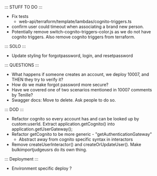 ::: STUFF TO DO :::
- Fix tests
  - web-api/terraform/template/lambdas/cognito-triggers.ts
- confirm user could timeout when associating a brand new person.
- Potentially remove switch-cognito-triggers-color.js as we do not have cognito triggers. Also remove cognito triggers from terraform.

::: SOLO :::
- Update styling for forgotpassword, login, and resetpassword

::: QUESTIONS :::
- What happens if someone creates an account, we deploy 10007, and THEN they try to verify it?
- How do we make forgot password more secure? 
- Have we covered one of two scenarios mentioned in 10007 comments by Tenille?
- Swagger docs: Move to delete. Ask people to do so.

::: DOD :::
- Refactor cognito so every account has and can be looked up by custom:userId. Extract application.getCognito() into application.getUserGateway();
- Refactor getCognito to be more generic - "getAuthenticationGateway"
  - Abstract away from cognito specific syntax in interactors
- Remove createUserInteractor() and createOrUpdateUser(). Make bulkimportjudgeusrs do its own thing.

::: Deployment :::
- Environment specific deploy
?